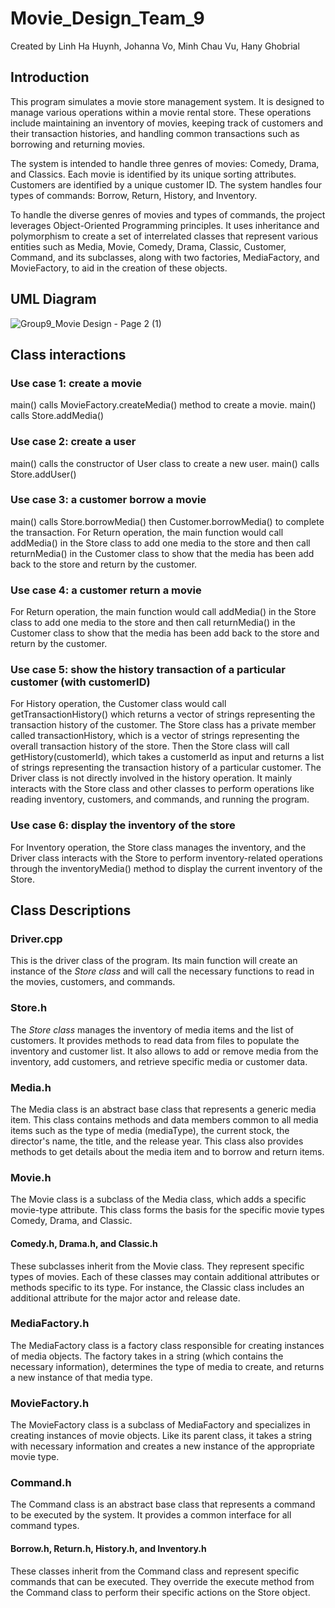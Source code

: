 # Movie_Design_Team_9
Created by Linh Ha Huynh, Johanna Vo, Minh Chau Vu, Hany Ghobrial
## Introduction
This program simulates a movie store management system. It is designed to manage various operations within a movie rental store. These operations include maintaining an inventory of movies, keeping track of customers and their transaction histories, and handling common transactions such as borrowing and returning movies. 

The system is intended to handle three genres of movies: Comedy, Drama, and Classics. Each movie is identified by its unique sorting attributes. Customers are identified by a unique customer ID. The system handles four types of commands: Borrow, Return, History, and Inventory. 

To handle the diverse genres of movies and types of commands, the project leverages Object-Oriented Programming principles. It uses inheritance and polymorphism to create a set of interrelated classes that represent various entities such as Media, Movie, Comedy, Drama, Classic, Customer, Command, and its subclasses, along with two factories, MediaFactory, and MovieFactory, to aid in the creation of these objects.

## UML Diagram
![Group9_Movie Design - Page 2 (1)](https://github.com/johannavo97/Movie_Design_Team/assets/100493934/ef45650b-b519-42f9-a17a-61aa10729ce6)

## Class interactions
### Use case 1: create a movie
main() calls MovieFactory.createMedia() method to create a movie.
main() calls Store.addMedia() 

### Use case 2: create a user
main() calls the constructor of User class to create a new user.
main() calls Store.addUser() 

### Use case 3: a customer borrow a movie
main() calls Store.borrowMedia() then Customer.borrowMedia() to complete the transaction.
For Return operation, the main function would call addMedia() in the Store class to add one media to the store and then call returnMedia() in the Customer class to show that the media has been add back to the store and return by the customer.

### Use case 4: a customer return a movie
For Return operation, the main function would call addMedia() in the Store class to add one media to the store and then call returnMedia() in the Customer class to show that the media has been add back to the store and return by the customer.

### Use case 5: show the history transaction of a particular customer (with customerID)
For History operation, the Customer class would call getTransactionHistory() which returns a vector of strings representing the transaction history of the customer. The Store class has a private member called transactionHistory, which is a vector of strings representing the overall transaction history of the store. Then the Store class will call getHistory(customerId), which takes a customerId as input and returns a list of strings representing the transaction history of a particular customer. The Driver class is not directly involved in the history operation. It mainly interacts with the Store class and other classes to perform operations like reading inventory, customers, and commands, and running the program.

### Use case 6: display the inventory of the store
For Inventory operation, the Store class manages the inventory, and the Driver class interacts with the Store to perform inventory-related operations through the inventoryMedia() method to display the current inventory of the Store.

## Class Descriptions
### Driver.cpp
This is the driver class of the program. Its main function will create an instance of the _Store class_ and will call the necessary functions to read in the movies, customers, and commands.

### Store.h
The _Store class_ manages the inventory of media items and the list of customers. It provides methods to read data from files to populate the inventory and customer list. It also allows to add or remove media from the inventory, add customers, and retrieve specific media or customer data.

### Media.h
The Media class is an abstract base class that represents a generic media item. This class contains methods and data members common to all media items such as the type of media (mediaType), the current stock, the director's name, the title, and the release year. This class also provides methods to get details about the media item and to borrow and return items.

### Movie.h
The Movie class is a subclass of the Media class, which adds a specific movie-type attribute. This class forms the basis for the specific movie types Comedy, Drama, and Classic.

#### Comedy.h, Drama.h, and Classic.h
These subclasses inherit from the Movie class. They represent specific types of movies. Each of these classes may contain additional attributes or methods specific to its type. For instance, the Classic class includes an additional attribute for the major actor and release date.

### MediaFactory.h
The MediaFactory class is a factory class responsible for creating instances of media objects. The factory takes in a string (which contains the necessary information), determines the type of media to create, and returns a new instance of that media type.

### MovieFactory.h
The MovieFactory class is a subclass of MediaFactory and specializes in creating instances of movie objects. Like its parent class, it takes a string with necessary information and creates a new instance of the appropriate movie type.

### Command.h
The Command class is an abstract base class that represents a command to be executed by the system. It provides a common interface for all command types.

#### Borrow.h, Return.h, History.h, and Inventory.h
These classes inherit from the Command class and represent specific commands that can be executed. They override the execute method from the Command class to perform their specific actions on the Store object.


